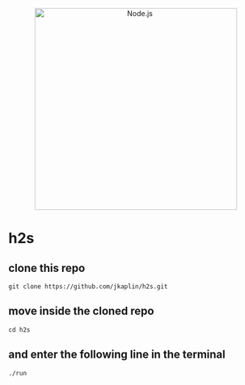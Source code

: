 
<p align="center">
  <a href="https://nodejs.org/">
    <img
      alt="Node.js"
      src="https://nodejs.org/static/images/logo-light.svg"
      width="400"
    />
  </a>
</p>

# h2s
## clone this repo
`git clone https://github.com/jkaplin/h2s.git`
## move inside the cloned repo
`cd h2s`
## and enter the following line in the terminal
`./run`
